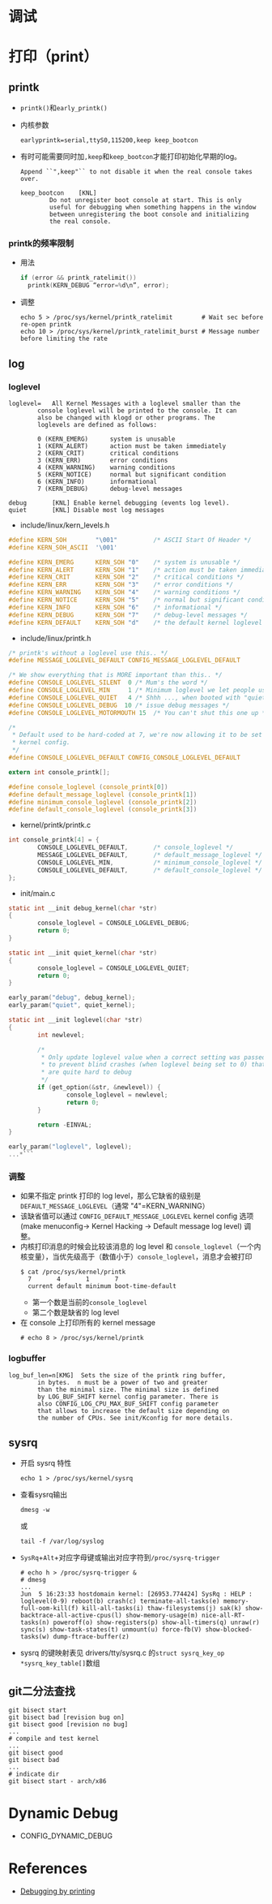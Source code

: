 # 调试

# 打印（print）

## printk
* `printk()`和`early_printk()`
* 内核参数
  ```
  earlyprintk=serial,ttyS0,115200,keep keep_bootcon
  ```
* 有时可能需要同时加`,keep`和`keep_bootcon`才能打印初始化早期的log。
  ```
  Append ``",keep"`` to not disable it when the real console takes over.
  ```

  ```
  keep_bootcon    [KNL]
          Do not unregister boot console at start. This is only
          useful for debugging when something happens in the window
          between unregistering the boot console and initializing
          the real console.
  ```

### printk的频率限制
* 用法
  ```c
  if (error && printk_ratelimit())
    printk(KERN_DEBUG “error=%d\n”, error);
  ```
* 调整
  ```
  echo 5 > /proc/sys/kernel/printk_ratelimit        # Wait sec before re-open printk
  echo 10 > /proc/sys/kernel/printk_ratelimit_burst # Message number before limiting the rate
  ```

## log

### loglevel

```
loglevel=   All Kernel Messages with a loglevel smaller than the
        console loglevel will be printed to the console. It can
        also be changed with klogd or other programs. The
        loglevels are defined as follows:

        0 (KERN_EMERG)      system is unusable
        1 (KERN_ALERT)      action must be taken immediately
        2 (KERN_CRIT)       critical conditions
        3 (KERN_ERR)        error conditions
        4 (KERN_WARNING)    warning conditions
        5 (KERN_NOTICE)     normal but significant condition
        6 (KERN_INFO)       informational
        7 (KERN_DEBUG)      debug-level messages

debug       [KNL] Enable kernel debugging (events log level).
quiet       [KNL] Disable most log messages
```
* include/linux/kern_levels.h
```c
#define KERN_SOH        "\001"          /* ASCII Start Of Header */
#define KERN_SOH_ASCII  '\001'

#define KERN_EMERG      KERN_SOH "0"    /* system is unusable */
#define KERN_ALERT      KERN_SOH "1"    /* action must be taken immediately */
#define KERN_CRIT       KERN_SOH "2"    /* critical conditions */
#define KERN_ERR        KERN_SOH "3"    /* error conditions */
#define KERN_WARNING    KERN_SOH "4"    /* warning conditions */
#define KERN_NOTICE     KERN_SOH "5"    /* normal but significant condition */
#define KERN_INFO       KERN_SOH "6"    /* informational */
#define KERN_DEBUG      KERN_SOH "7"    /* debug-level messages */
#define KERN_DEFAULT    KERN_SOH "d"    /* the default kernel loglevel */
```
* include/linux/printk.h
```c
/* printk's without a loglevel use this.. */
#define MESSAGE_LOGLEVEL_DEFAULT CONFIG_MESSAGE_LOGLEVEL_DEFAULT

/* We show everything that is MORE important than this.. */
#define CONSOLE_LOGLEVEL_SILENT  0 /* Mum's the word */
#define CONSOLE_LOGLEVEL_MIN     1 /* Minimum loglevel we let people use */
#define CONSOLE_LOGLEVEL_QUIET   4 /* Shhh ..., when booted with "quiet" */
#define CONSOLE_LOGLEVEL_DEBUG  10 /* issue debug messages */
#define CONSOLE_LOGLEVEL_MOTORMOUTH 15  /* You can't shut this one up */

/*
 * Default used to be hard-coded at 7, we're now allowing it to be set from
 * kernel config.
 */
#define CONSOLE_LOGLEVEL_DEFAULT CONFIG_CONSOLE_LOGLEVEL_DEFAULT

extern int console_printk[];

#define console_loglevel (console_printk[0])
#define default_message_loglevel (console_printk[1])
#define minimum_console_loglevel (console_printk[2])
#define default_console_loglevel (console_printk[3])
```
* kernel/printk/printk.c
```c
int console_printk[4] = {
        CONSOLE_LOGLEVEL_DEFAULT,       /* console_loglevel */
        MESSAGE_LOGLEVEL_DEFAULT,       /* default_message_loglevel */
        CONSOLE_LOGLEVEL_MIN,           /* minimum_console_loglevel */
        CONSOLE_LOGLEVEL_DEFAULT,       /* default_console_loglevel */
};
```
* init/main.c
```c
static int __init debug_kernel(char *str)
{
        console_loglevel = CONSOLE_LOGLEVEL_DEBUG;
        return 0;
}

static int __init quiet_kernel(char *str)
{
        console_loglevel = CONSOLE_LOGLEVEL_QUIET;
        return 0;
}

early_param("debug", debug_kernel);
early_param("quiet", quiet_kernel);

static int __init loglevel(char *str)
{
        int newlevel;

        /*
         * Only update loglevel value when a correct setting was passed,
         * to prevent blind crashes (when loglevel being set to 0) that
         * are quite hard to debug
         */
        if (get_option(&str, &newlevel)) {
                console_loglevel = newlevel;
                return 0;
        }

        return -EINVAL;
}

early_param("loglevel", loglevel);
...*```
```
### 调整

* 如果不指定 printk 打印的 log level，那么它缺省的级别是 `DEFAULT_MESSAGE_LOGLEVEL`（通常 "4"=KERN_WARNING）
* 该缺省值可以通过 `CONFIG_DEFAULT_MESSAGE_LOGLEVEL` kernel config 选项 (make menuconfig-> Kernel Hacking -> Default message log level) 调整。
* 内核打印消息的时候会比较该消息的 log level 和 `console_loglevel`（一个内核变量），当优先级高于（数值小于）`console_loglevel`，消息才会被打印
  ```
  $ cat /proc/sys/kernel/printk
  	7       4       1       7
  	current	default	minimum	boot-time-default
  ```
  * 第一个数是当前的`console_loglevel`
  * 第二个数是缺省的 log level
* 在 console 上打印所有的 kernel message
  ```
  # echo 8 > /proc/sys/kernel/printk
  ```
### logbuffer
```
log_buf_len=n[KMG]  Sets the size of the printk ring buffer,
        in bytes.  n must be a power of two and greater
        than the minimal size. The minimal size is defined
        by LOG_BUF_SHIFT kernel config parameter. There is
        also CONFIG_LOG_CPU_MAX_BUF_SHIFT config parameter
        that allows to increase the default size depending on
        the number of CPUs. See init/Kconfig for more details.
```

## sysrq

* 开启 sysrq 特性
  ```
  echo 1 > /proc/sys/kernel/sysrq
  ```

* 查看sysrq输出
  ```
  dmesg -w
  ```
  或
  ```
  tail -f /var/log/syslog
  ```

* `SysRq`+`Alt`+对应字母键或输出对应字符到`/proc/sysrq-trigger`
  ```
  # echo h > /proc/sysrq-trigger &
  # dmesg
  ...
  Jun  5 16:23:33 hostdomain kernel: [26953.774424] SysRq : HELP : loglevel(0-9) reboot(b) crash(c) terminate-all-tasks(e) memory-full-oom-kill(f) kill-all-tasks(i) thaw-filesystems(j) sak(k) show-backtrace-all-active-cpus(l) show-memory-usage(m) nice-all-RT-tasks(n) poweroff(o) show-registers(p) show-all-timers(q) unraw(r) sync(s) show-task-states(t) unmount(u) force-fb(V) show-blocked-tasks(w) dump-ftrace-buffer(z)
  ```
* sysrq 的键映射表见 drivers/tty/sysrq.c 的`struct sysrq_key_op *sysrq_key_table[]`数组

## git二分法查找
```
git bisect start
git bisect bad [revision bug on]
git bisect good [revision no bug]
...
# compile and test kernel
...
git bisect good
git bisect bad
...
# indicate dir
git bisect start - arch/x86
```

# Dynamic Debug
* CONFIG_DYNAMIC_DEBUG

# References
* [Debugging by printing](https://elinux.org/Debugging_by_printing)
